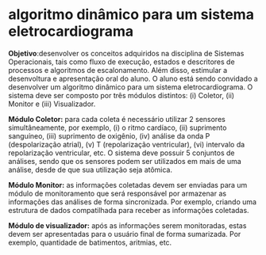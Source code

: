 # algoritmo dinâmico para um sistema eletrocardiograma #

**Objetivo**:desenvolver os conceitos adquiridos na disciplina de Sistemas Operacionais,
tais como fluxo de execução, estados e descritores de processos e algoritmos de
escalonamento. Além disso, estimular a desenvoltura e apresentação oral do aluno.
O aluno está sendo convidado a desenvolver um algoritmo dinâmico para um
sistema eletrocardiograma. O sistema deve ser composto por três módulos distintos:
(i) Coletor, (ii) Monitor e (iii) Visualizador.

**Módulo Coletor:** para cada coleta é necessário utilizar 2 sensores
simultâneamente, por exemplo, (i) o ritmo cardíaco, (ii) suprimento sanguíneo, (iii)
suprimento de oxigênio, (iv) análise da onda P (despolarização atrial), (v) T
(repolarização ventricular), (vi) intervalo da repolarização ventricular, etc. O sistema
deve possuir 5 conjuntos de análises, sendo que os sensores podem ser utilizados em
mais de uma análise, desde de que sua utilização seja atômica.

**Módulo Monitor:** as informações coletadas devem ser enviadas para um
módulo de monitoramento que será responsável por armazenar as informações das
análises de forma sincronizada. Por exemplo, criando uma estrutura de dados
compatilhada para receber as informações coletadas.

**Módulo de visualizador:** após as informações serem monitoradas, estas
devem ser apresentadas para o usuário final de forma sumarizada. Por exemplo,
quantidade de batimentos, aritmias, etc.